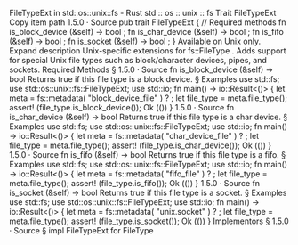 FileTypeExt in std::os::unix::fs - Rust
std
::
os
::
unix
::
fs
Trait
FileTypeExt
Copy item path
1.5.0
·
Source
pub trait FileTypeExt {
    // Required methods
    fn
is_block_device
(&self) ->
bool
;
fn
is_char_device
(&self) ->
bool
;
fn
is_fifo
(&self) ->
bool
;
fn
is_socket
(&self) ->
bool
;
}
Available on
Unix
only.
Expand description
Unix-specific extensions for
fs::FileType
.
Adds support for special Unix file types such as block/character devices,
pipes, and sockets.
Required Methods
§
1.5.0
·
Source
fn
is_block_device
(&self) ->
bool
Returns
true
if this file type is a block device.
§
Examples
use
std::fs;
use
std::os::unix::fs::FileTypeExt;
use
std::io;
fn
main() -> io::Result<()> {
let
meta = fs::metadata(
"block_device_file"
)
?
;
let
file_type = meta.file_type();
assert!
(file_type.is_block_device());
Ok
(())
}
1.5.0
·
Source
fn
is_char_device
(&self) ->
bool
Returns
true
if this file type is a char device.
§
Examples
use
std::fs;
use
std::os::unix::fs::FileTypeExt;
use
std::io;
fn
main() -> io::Result<()> {
let
meta = fs::metadata(
"char_device_file"
)
?
;
let
file_type = meta.file_type();
assert!
(file_type.is_char_device());
Ok
(())
}
1.5.0
·
Source
fn
is_fifo
(&self) ->
bool
Returns
true
if this file type is a fifo.
§
Examples
use
std::fs;
use
std::os::unix::fs::FileTypeExt;
use
std::io;
fn
main() -> io::Result<()> {
let
meta = fs::metadata(
"fifo_file"
)
?
;
let
file_type = meta.file_type();
assert!
(file_type.is_fifo());
Ok
(())
}
1.5.0
·
Source
fn
is_socket
(&self) ->
bool
Returns
true
if this file type is a socket.
§
Examples
use
std::fs;
use
std::os::unix::fs::FileTypeExt;
use
std::io;
fn
main() -> io::Result<()> {
let
meta = fs::metadata(
"unix.socket"
)
?
;
let
file_type = meta.file_type();
assert!
(file_type.is_socket());
Ok
(())
}
Implementors
§
1.5.0
·
Source
§
impl
FileTypeExt
for
FileType